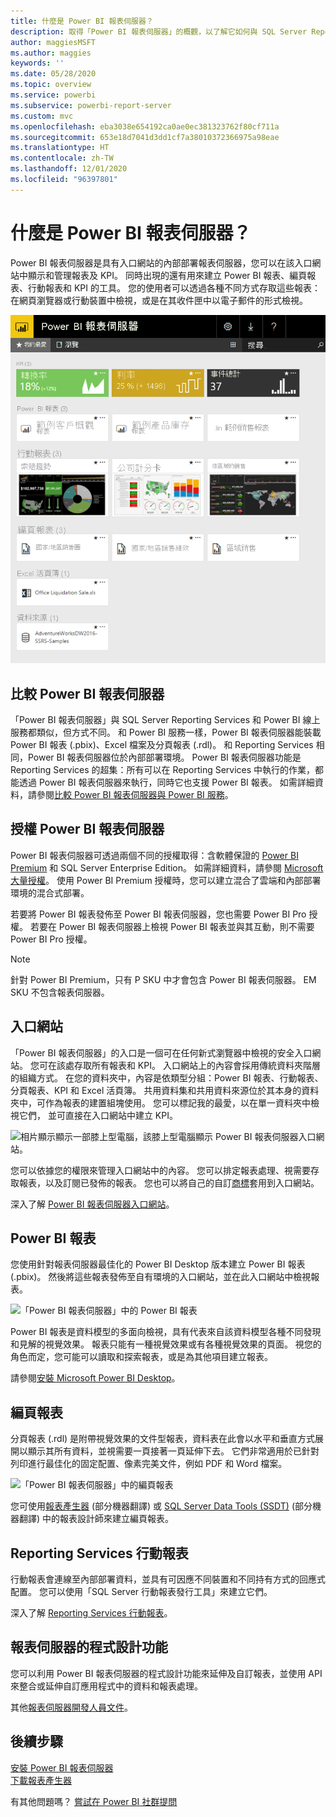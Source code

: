 ```yaml
---
title: 什麼是 Power BI 報表伺服器？
description: 取得「Power BI 報表伺服器」的概觀，以了解它如何與 SQL Server Reporting Services (SSRS) 及其餘 Power BI 搭配運作。
author: maggiesMSFT
ms.author: maggies
keywords: ''
ms.date: 05/28/2020
ms.topic: overview
ms.service: powerbi
ms.subservice: powerbi-report-server
ms.custom: mvc
ms.openlocfilehash: eba3038e654192ca0ae0ec381323762f80cf711a
ms.sourcegitcommit: 653e18d7041d3dd1cf7a38010372366975a98eae
ms.translationtype: HT
ms.contentlocale: zh-TW
ms.lasthandoff: 12/01/2020
ms.locfileid: "96397801"
---
```

# <a name="what-is-power-bi-report-server"></a>什麼是 Power BI 報表伺服器？

Power BI 報表伺服器是具有入口網站的內部部署報表伺服器，您可以在該入口網站中顯示和管理報表及 KPI。 同時出現的還有用來建立 Power BI 報表、編頁報表、行動報表和 KPI 的工具。 您的使用者可以透過各種不同方式存取這些報表：在網頁瀏覽器或行動裝置中檢視，或是在其收件匣中以電子郵件的形式檢視。

![螢幕擷取畫面顯示 Power BI 報表伺服器入口網站。](media/get-started/power-bi-report-server-overview.png)

## <a name="comparing-power-bi-report-server"></a>比較 Power BI 報表伺服器 
「Power BI 報表伺服器」與 SQL Server Reporting Services 和 Power BI 線上服務都類似，但方式不同。 和 Power BI 服務一樣，Power BI 報表伺服器能裝載 Power BI 報表 (.pbix)、Excel 檔案及分頁報表 (.rdl)。 和 Reporting Services 相同，Power BI 報表伺服器位於內部部署環境。 Power BI 報表伺服器功能是 Reporting Services 的超集：所有可以在 Reporting Services 中執行的作業，都能透過 Power BI 報表伺服器來執行，同時它也支援 Power BI 報表。 如需詳細資料，請參閱[比較 Power BI 報表伺服器與 Power BI 服務](compare-report-server-service.md)。

## <a name="licensing-power-bi-report-server"></a>授權 Power BI 報表伺服器
Power BI 報表伺服器可透過兩個不同的授權取得：含軟體保證的 [Power BI Premium](../admin/service-premium-what-is.md) 和 SQL Server Enterprise Edition。 如需詳細資料，請參閱 [Microsoft 大量授權](https://www.microsoftvolumelicensing.com/DocumentSearch.aspx?Mode=3&DocumentTypeId=1&ShowArchived=True)。 使用 Power BI Premium 授權時，您可以建立混合了雲端和內部部署環境的混合式部署。

若要將 Power BI 報表發佈至 Power BI 報表伺服器，您也需要 Power BI Pro 授權。 若要在 Power BI 報表伺服器上檢視 Power BI 報表並與其互動，則不需要 Power BI Pro 授權。

> [!NOTE]
> 針對 Power BI Premium，只有 P SKU 中才會包含 Power BI 報表伺服器。 EM SKU 不包含報表伺服器。

## <a name="web-portal"></a>入口網站
「Power BI 報表伺服器」的入口是一個可在任何新式瀏覽器中檢視的安全入口網站。 您可在該處存取所有報表和 KPI。 入口網站上的內容會採用傳統資料夾階層的組織方式。 在您的資料夾中，內容是依類型分組：Power BI 報表、行動報表、分頁報表、KPI 和 Excel 活頁簿。 共用資料集和共用資料來源位於其本身的資料夾中，可作為報表的建置組塊使用。 您可以標記我的最愛，以在單一資料夾中檢視它們， 並可直接在入口網站中建立 KPI。 

![相片顯示顯示一部膝上型電腦，該膝上型電腦顯示 Power BI 報表伺服器入口網站。](media/get-started/web-portal.png)

您可以依據您的權限來管理入口網站中的內容。 您可以排定報表處理、視需要存取報表，以及訂閱已發佈的報表。 您也可以將自己的自訂[商標](/sql/reporting-services/branding-the-web-portal)套用到入口網站。 

深入了解 [Power BI 報表伺服器入口網站](/sql/reporting-services/web-portal-ssrs-native-mode)。

## <a name="power-bi-reports"></a>Power BI 報表
您使用針對報表伺服器最佳化的 Power BI Desktop 版本建立 Power BI 報表 (.pbix)。 然後將這些報表發佈至自有環境的入口網站，並在此入口網站中檢視報表。

![「Power BI 報表伺服器」中的 Power BI 報表](media/get-started/powerbi-reports.png)

Power BI 報表是資料模型的多面向檢視，具有代表來自該資料模型各種不同發現和見解的視覺效果。  報表只能有一種視覺效果或有各種視覺效果的頁面。 視您的角色而定，您可能可以讀取和探索報表，或是為其他項目建立報表。

請參閱[安裝 Microsoft Power BI Desktop](install-powerbi-desktop.md)。

## <a name="paginated-reports"></a>編頁報表
分頁報表 (.rdl) 是附帶視覺效果的文件型報表，資料表在此會以水平和垂直方式展開以顯示其所有資料，並視需要一頁接著一頁延伸下去。 它們非常適用於已針對列印進行最佳化的固定配置、像素完美文件，例如 PDF 和 Word 檔案。 

![「Power BI 報表伺服器」中的編頁報表](media/get-started/paginated-reports.png)

您可使用[報表產生器](/sql/reporting-services/report-builder/report-builder-in-sql-server-2016) \(部分機器翻譯\) 或 [SQL Server Data Tools (SSDT)](/sql/reporting-services/tools/reporting-services-in-sql-server-data-tools-ssdt) \(部分機器翻譯\) 中的報表設計師來建立編頁報表。

## <a name="reporting-services-mobile-reports"></a>Reporting Services 行動報表
行動報表會連線至內部部署資料，並具有可因應不同裝置和不同持有方式的回應式配置。 您可以使用「SQL Server 行動報表發行工具」來建立它們。

深入了解 [Reporting Services 行動報表](/sql/reporting-services/mobile-reports/create-mobile-reports-with-sql-server-mobile-report-publisher)。 

## <a name="report-server-programming-features"></a>報表伺服器的程式設計功能
您可以利用 Power BI 報表伺服器的程式設計功能來延伸及自訂報表，並使用 API 來整合或延伸自訂應用程式中的資料和報表處理。

其他[報表伺服器開發人員文件](/sql/reporting-services/reporting-services-developer-documentation)。

## <a name="next-steps"></a>後續步驟
[安裝 Power BI 報表伺服器](install-report-server.md)  
[下載報表產生器](https://www.microsoft.com/download/details.aspx?id=53613)  

有其他問題嗎？ [嘗試在 Power BI 社群提問](https://community.powerbi.com/)